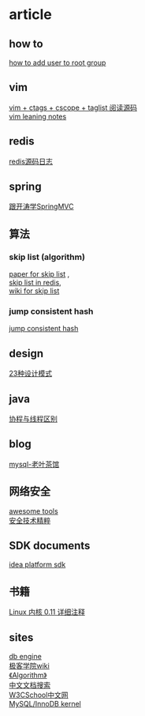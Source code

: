 # article

## how to
[how to add user to root group](http://www.ehowstuff.com/how-to-add-user-to-root-group-on-centos-5-7/)

## vim
[vim + ctags + cscope + taglist 阅读源码](https://my.oschina.net/u/554995/blog/59927)<br/>
[vim leaning notes](https://github.com/xiaocairush/xiaocairush.github.io/blob/master/_posts/2017-05-25-vim-learning-notes.markdown)

## redis
[redis源码日志](http://wiki.jikexueyuan.com/project/redis/)

## spring
[跟开涛学SpringMVC](http://jinnianshilongnian.iteye.com/blog/1752171)

## 算法

### skip list (algorithm)
[paper for skip list](http://www.cl.cam.ac.uk/teaching/0506/Algorithms/skiplists.pdf) ,<br/>
[skip list in redis](http://redisbook.readthedocs.io/en/latest/internal-datastruct/skiplist.html),<br/>
[wiki for skip list](https://en.wikipedia.org/wiki/Skip_list)

### jump consistent hash
[jump consistent hash](https://arxiv.org/ftp/arxiv/papers/1406/1406.2294.pdf)

## design
[23种设计模式](http://wiki.jikexueyuan.com/project/java-design-pattern/)

## java
[协程与线程区别](http://geek.csdn.net/news/detail/71824)

## blog
[mysql-老叶茶馆](http://imysql.com)

## 网络安全

[awesome tools](https://github.com/recodeking/MalwareAnalysis)<br/>
[安全技术精粹](https://paper.seebug.org)

## SDK documents
[idea platform sdk](https://www.jetbrains.org/intellij/sdk/docs/welcome.html)

## 书籍
[Linux 内核 0.11 详细注释](http://oldlinux.org/download/clk011.pdf)

## sites
[db engine](https://db-engines.com)<br/>
[极客学院wiki](http://wiki.jikexueyuan.com/)<br/>
[《Algorithm》](http://algs4.cs.princeton.edu)<br/>
[中文文档搜索](http://shouce.jb51.net)<br/>
[W3CSchool中文网](https://www.w3cschool.cn)<br/>
[MySQL/InnoDB kernel](http://www.gpfeng.com/)
